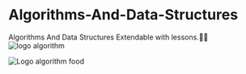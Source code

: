# Algorithms-And-Data-Structures
Algorithms And Data Structures Extendable with lessons.:page_with_curl::iphone:
![logo algorithm](t1.jpg)
 
![Logo algorithm food](1.png) 

 
